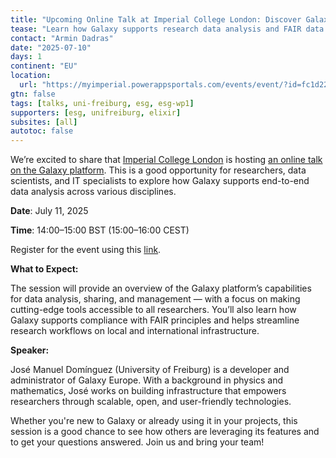 ```yaml
---
title: "Upcoming Online Talk at Imperial College London: Discover Galaxy – From Analysis to FAIR Data Management"
tease: "Learn how Galaxy supports research data analysis and FAIR data management in this online talk hosted by Imperial College London."
contact: "Armin Dadras"
date: "2025-07-10"
days: 1
continent: "EU"
location: 
  url: "https://myimperial.powerappsportals.com/events/event/?id=fc1d2204-b36e-41a5-9546-455748647388&readableEventId=Galaxy_the_research_data_powerhousefrom_analysis_to_FAIR_management3267684407"
gtn: false
tags: [talks, uni-freiburg, esg, esg-wp1]
supporters: [esg, unifreiburg, elixir]
subsites: [all]
autotoc: false
---
```

We’re excited to share that [Imperial College London](https://www.imperial.ac.uk/) is hosting [an online talk on the Galaxy platform](https://myimperial.powerappsportals.com/events/event/?id=fc1d2204-b36e-41a5-9546-455748647388&readableEventId=Galaxy_the_research_data_powerhousefrom_analysis_to_FAIR_management3267684407). This is a good opportunity for researchers, data scientists, and IT specialists to explore how Galaxy supports end-to-end data analysis across various disciplines.

**Date**: July 11, 2025

**Time**: 14:00–15:00 BST (15:00–16:00 CEST)

Register for the event using this [link](https://myimperial.powerappsportals.com/events/event/?id=fc1d2204-b36e-41a5-9546-455748647388&readableEventId=Galaxy_the_research_data_powerhousefrom_analysis_to_FAIR_management3267684407).

**What to Expect:**

The session will provide an overview of the Galaxy platform’s capabilities for data analysis, sharing, and management — with a focus on making cutting-edge tools accessible to all researchers. You’ll also learn how Galaxy supports compliance with FAIR principles and helps streamline research workflows on local and international infrastructure.

**Speaker:**

José Manuel Domínguez (University of Freiburg) is a developer and administrator of Galaxy Europe. With a background in physics and mathematics, José works on building infrastructure that empowers researchers through scalable, open, and user-friendly technologies.

Whether you're new to Galaxy or already using it in your projects, this session is a good chance to see how others are leveraging its features and to get your questions answered. Join us and bring your team!